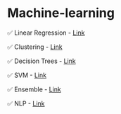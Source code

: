 # Machine-learning

✅ Linear Regression - [Link](https://github.com/olast45/Machine-learning/blob/main/025_Exercises.ipynb)

✅ Clustering - [Link](https://github.com/olast45/Machine-learning/blob/main/047Clustering_Exercises.ipynb)

✅ Decision Trees - [Link](https://github.com/olast45/Machine-learning/blob/main/055Decision_trees_Exercises.ipynb)

✅ SVM - [Link](https://github.com/olast45/Machine-learning/blob/main/065_SVM_Exercises.ipynb)

✅ Ensemble - [Link](https://github.com/olast45/Machine-learning/blob/main/075Ensemble_Exercises.ipynb)

✅ NLP - [Link](https://github.com/olast45/Machine-learning/blob/main/106_NLP_Exercises.ipynb)
